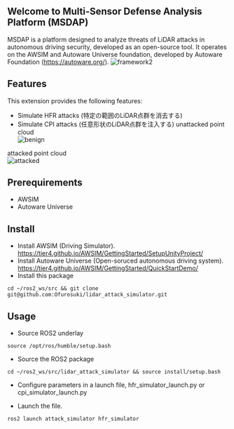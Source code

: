## Welcome to Multi-Sensor Defense Analysis Platform (MSDAP)
MSDAP is a platform designed to analyze threats of LiDAR attacks in autonomous driving security, developed as an open-source tool. It operates on the AWSIM and Autoware Universe foundation, developed by Autoware Foundation (https://autoware.org/).
![framework2](https://github.com/user-attachments/assets/aa70a2b6-96fc-499e-9782-a34f68f61bba)


## Features
This extension provides the following features:
- Simulate HFR attacks (特定の範囲のLiDAR点群を消去する)
- Simulate CPI attacks (任意形状のLiDAR点群を注入する)
unattacked point cloud<br>
![benign](https://github.com/user-attachments/assets/013ca6bf-cf5a-4cac-950b-368c9e6e9264)

attacked point cloud<br>
![attacked](https://github.com/user-attachments/assets/730c1716-7615-4a40-a606-fbde33c9ab89)




## Prerequirements
- AWSIM
- Autoware Universe 

## Install
- Install AWSIM (Driving Simulator). https://tier4.github.io/AWSIM/GettingStarted/SetupUnityProject/
- Install Autoware Universe (Open-soruced autonomous driving system). https://tier4.github.io/AWSIM/GettingStarted/QuickStartDemo/
- Install this package 
```
cd ~/ros2_ws/src && git clone git@github.com:Ofurosuki/lidar_attack_simulator.git
```
## Usage
- Source ROS2 underlay
```
source /opt/ros/humble/setup.bash
```

- Source the ROS2 package
```
cd ~/ros2_ws/src/lidar_attack_simulator && source install/setup.bash
```
- Configure parameters in a launch file, hfr_simulator_launch.py or cpi_simulator_launch.py

- Launch the file.
```
ros2 launch attack_simulator hfr_simulator
```



